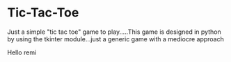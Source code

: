 # Tic-Tac-Toe
Just a simple "tic tac toe" game to play.....This game is designed in python by using the tkinter module...just a generic game with a mediocre approach 

Hello remi
